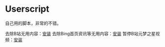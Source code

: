 # Userscript

自己用的脚本，非常的不错。

去除B站无用内容：[安装](https://raw.githubusercontent.com/Vanadiry/Userscript/main/Fxxk.Bilibili.ADs.user.js)
去除Bing首页资讯等无用内容：[安装](https://raw.githubusercontent.com/Vanadiry/Userscript/main/bingcn.user.js)
暂停B站元梦之星视频：[安装](https://raw.githubusercontent.com/Vanadiry/Userscript/main/Fxxk.YMZX.inBili.user.js)
